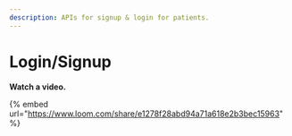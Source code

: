```yaml
---
description: APIs for signup & login for patients.
---
```


# Login/Signup

**Watch a video.**

{% embed url="https://www.loom.com/share/e1278f28abd94a71a618e2b3bec15963" %}

